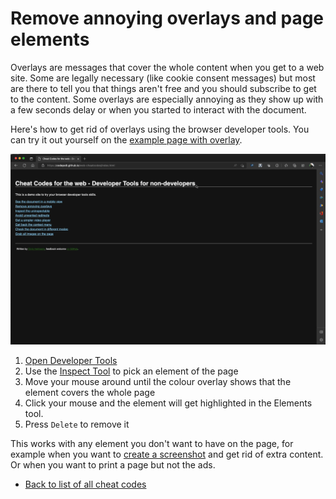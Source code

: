 # Remove annoying overlays and page elements

Overlays are messages that cover the whole content when you get to a web site. Some are legally necessary (like cookie consent messages) but most are there to tell you that things aren't free and you should subscribe to get to the content. Some overlays are especially annoying as they show up with a few seconds delay or when you started to interact with the document.

Here's how to get rid of overlays using the browser developer tools. You can try it out yourself on the [example page with overlay](https://codepo8.github.io/web-cheatcodes/overlay.html).

![Screencast showing how to remove the overlay](screencasts/overlays.gif)

1. [Open Developer Tools](https://docs.microsoft.com/microsoft-edge/devtools-guide-chromium/overview#open-devtools)
1. Use the [Inspect Tool](https://docs.microsoft.com/microsoft-edge/devtools-guide-chromium/css/inspect) to pick an element of the page
1. Move your mouse around until the colour overlay shows that the element covers the whole page
1. Click your mouse and the element will get highlighted in the Elements tool.
1. Press `Delete` to remove it

This works with any element you don't want to have on the page, for example when you want to [create a screenshot](screenshots.md) and get rid of extra content. Or when you want to print a page but not the ads.

* [Back to list of all cheat codes](README.md)